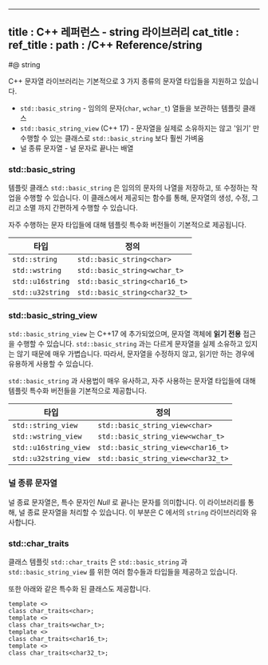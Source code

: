 ----------------
title : C++ 레퍼런스 - string 라이브러리
cat_title :  <string>
ref_title : <string>
path : /C++ Reference/string
----------------

#@ string

C++ 문자열 라이브러리는 기본적으로 3 가지 종류의 문자열 타입들을 지원하고 있습니다.

* `std::basic_string` - 임의의 문자(`char`, `wchar_t`) 열들을 보관하는 템플릿 클래스
* `std::basic_string_view` (C++ 17) - 문자열을 실제로 소유하지는 않고 '읽기' 만 수행할 수 있는 클래스로 `std::basic_string` 보다 훨씬 가벼움
* 널 종류 문자열 - 널 문자로 끝나는 배열

### std::basic_string

템플릿 클래스 `std::basic_string` 은 임의의 문자의 나열을 저장하고, 또 수정하는 작업을 수행할 수 있습니다. 이 클래스에서 제공되는 함수를 통해, 문자열의 생성, 수정, 그리고 소멸 까지 간편하게 수행할 수 있습니다.

자주 수행하는 문자 타입들에 대해 템플릿 특수화 버전들이 기본적으로 제공됩니다.

|타입|정의|
|----|----|
|`std::string`|`std::basic_string<char>`|
|`std::wstring`|`std::basic_string<wchar_t>`|
|`std::u16string`|`std::basic_string<char16_t>`|
|`std::u32string`|`std::basic_string<char32_t>`|


### std::basic_string_view

`std::basic_string_view` 는 C++17 에 추가되었으며, 문자열 객체에 **읽기 전용** 접근을 수행할 수 있습니다. `std::basic_string` 과는 다르게 문자열을 실제 소유하고 있지는 않기 때문에 매우 가볍습니다. 따라서, 문자열을 수정하지 않고, 읽기만 하는 경우에 유용하게 사용할 수 있습니다.

`std::basic_string` 과 사용법이 매우 유사하고, 자주 사용하는 문자열 타입들에 대해 템플릿 특수화 버전들을 기본적으로 제공합니다.

|타입|정의|
|----|----|
|`std::string_view`|`std::basic_string_view<char>`|
|`std::wstring_view`|`std::basic_string_view<wchar_t>`|
|`std::u16string_view`|`std::basic_string_view<char16_t>`|
|`std::u32string_view`|`std::basic_string_view<char32_t>`|


### 널 종류 문자열

널 종료 문자열은, 특수 문자인 _Null_ 로 끝나는 문자를 의미합니다. 이 라이브러리를 통해, 널 종료 문자열을 처리할 수 있습니다. 이 부분은 C 에서의 `string` 라이브러리와 유사합니다.

### std::char_traits

클래스 템플릿 `std::char_traits` 은 `std::basic_string` 과 `std::basic_string_view` 를 위한 여러 함수들과 타입들을 제공하고 있습니다.

또한 아래와 같은 특수화 된 클래스도 제공합니다.

```cpp-formatted
template <>
class char_traits<char>;
template <>
class char_traits<wchar_t>;
template <>
class char_traits<char16_t>;
template <>
class char_traits<char32_t>;
```
